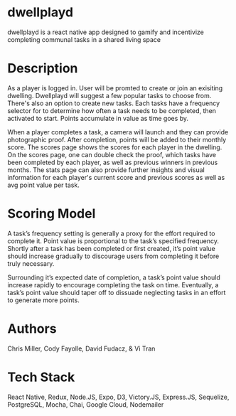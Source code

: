 # dwellplayd
dwellplayd is a react native app designed to gamify and incentivize completing communal tasks in a shared living space

# Description
As a player is logged in. User will be promted to create or join an exisiting dwelling. Dwellplayd will suggest a few popular tasks to choose from. There's also an option to create new tasks. Each tasks have a frequency selector for to determine how often a task needs to be completed, then activated to start. Points accumulate in value as time goes by. 

When a player completes a task, a camera will launch and they can provide photographic proof. After completion, points will be added to their monthly score. The scores page shows the scores for each player in the dwelling. On the scores page, one can double check the proof, which tasks have been completed by each player, as well as previous winners in previous months. The stats page can also provide further insights and visual information for each player's current score and previous scores as well as avg point value per task. 

# Scoring Model
A task’s frequency setting is generally a proxy for the effort required to complete it. Point value is proportional to the task’s specified frequency. Shortly after a task has been completed or first created, it’s point value should increase gradually to discourage users from completing it before truly necessary.

Surrounding it’s expected date of completion, a task’s point value should increase rapidly to encourage completing the task on time. Eventually, a task’s point value should taper off to dissuade neglecting tasks in an effort to generate more points.


# Authors
Chris Miller, Cody Fayolle, David Fudacz, & Vi Tran


# Tech Stack
React Native, Redux, Node.JS, Expo, D3, Victory.JS, Express.JS, Sequelize, PostgreSQL, Mocha, Chai, Google Cloud, Nodemailer
